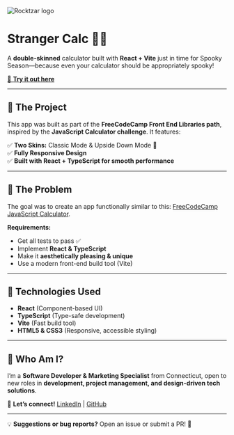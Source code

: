 ![Rocktzar logo](https://res.cloudinary.com/mpauldesigns/image/upload/c_scale,q_100,w_200/v1540421311/rocktzar_red.png)

# Stranger Calc 🎃👻  

A **double-skinned** calculator built with **React + Vite** just in time for Spooky Season—because even your calculator should be appropriately spooky!  

[🔗 **Try it out here**](https://chauxvive.github.io/fcc-calculator/)  

---

## 🔹 The Project  

This app was built as part of the **FreeCodeCamp Front End Libraries path**, inspired by the **JavaScript Calculator challenge**. It features:  

✅ **Two Skins:** Classic Mode & Upside Down Mode 👀  
✅ **Fully Responsive Design**  
✅ **Built with React + TypeScript for smooth performance**  

---

## 🔹 The Problem  

The goal was to create an app functionally similar to this: [FreeCodeCamp JavaScript Calculator](https://javascript-calculator.freecodecamp.rocks/).  

**Requirements:**  
- Get all tests to pass ✅  
- Implement **React & TypeScript**  
- Make it **aesthetically pleasing & unique**  
- Use a modern front-end build tool (Vite)  

---

## 🔹 Technologies Used  

- **React** (Component-based UI)  
- **TypeScript** (Type-safe development)  
- **Vite** (Fast build tool)  
- **HTML5 & CSS3** (Responsive, accessible styling)  

---

## 🔹 Who Am I?  

I’m a **Software Developer & Marketing Specialist** from Connecticut, open to new roles in **development, project management, and design-driven tech solutions**.  

📩 **Let’s connect!** [LinkedIn](https://www.linkedin.com/in/mpauldesigns/) | [GitHub](https://github.com/chauxvive)  

---

💡 **Suggestions or bug reports?** Open an issue or submit a PR! 🚀  

